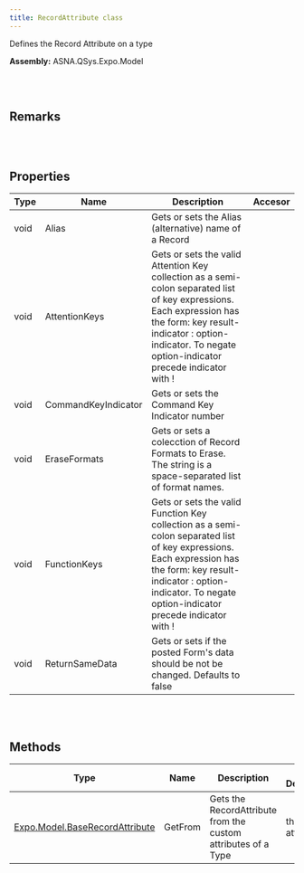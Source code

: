 ```yaml
---
title: RecordAttribute class
---
```


Defines  the Record Attribute on a type

**Assembly:** ASNA.QSys.Expo.Model

<br>
<br>

## Remarks

<br>
<br>

## Properties

| Type | Name | Description | Accesor
| --- | --- | --- | --- 
| void | Alias | Gets or sets the Alias (alternative) name of a Record | 
| void | AttentionKeys | Gets or sets the valid Attention Key collection as a semi-colon separated list of key expressions. Each expression has the form: key result-indicator : option-indicator. To negate option-indicator precede indicator with ! | 
| void | CommandKeyIndicator | Gets or sets the Command Key Indicator number | 
| void | EraseFormats | Gets or sets a colecction of Record Formats to Erase. The string is a space-separated list of format names. | 
| void | FunctionKeys | Gets or sets the valid Function Key collection as a semi-colon separated list of key expressions. Each expression has the form: key result-indicator : option-indicator. To negate option-indicator precede indicator with ! | 
| void | ReturnSameData | Gets or sets if the posted Form's data should be not be changed. Defaults to false | 

<br>
<br>

## Methods

| Type | Name | Description | Return Description 
| --- | --- | --- | --- 
| [Expo.Model.BaseRecordAttribute](/reference/asna-qsys-expo/expo-model/base-record-attribute.html) | GetFrom | Gets the RecordAttribute from the custom attributes of a Type | the record attribute

<br>
<br>

